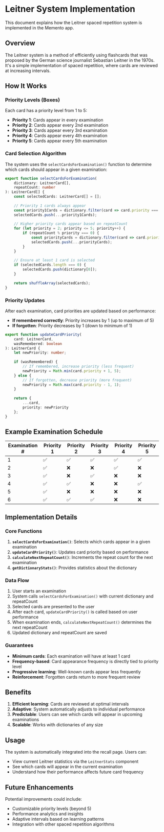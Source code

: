 # Leitner System Implementation

This document explains how the Leitner spaced repetition system is implemented in the Memento app.

## Overview

The Leitner system is a method of efficiently using flashcards that was proposed by the German science journalist Sebastian Leitner in the 1970s. It's a simple implementation of spaced repetition, where cards are reviewed at increasing intervals.

## How It Works

### Priority Levels (Boxes)

Each card has a priority level from 1 to 5:

- **Priority 1**: Cards appear in every examination
- **Priority 2**: Cards appear every 2nd examination  
- **Priority 3**: Cards appear every 3rd examination
- **Priority 4**: Cards appear every 4th examination
- **Priority 5**: Cards appear every 5th examination

### Card Selection Algorithm

The system uses the `selectCardsForExamination()` function to determine which cards should appear in a given examination:

```typescript
export function selectCardsForExamination(
    dictionary: LeitnerCard[],
    repeatCount: number
): LeitnerCard[] {
    const selectedCards: LeitnerCard[] = [];
    
    // Priority 1 cards always appear
    const priority1Cards = dictionary.filter(card => card.priority === 1);
    selectedCards.push(...priority1Cards);
    
    // Higher priority cards appear based on repeatCount
    for (let priority = 2; priority <= 5; priority++) {
        if (repeatCount % priority === 0) {
            const priorityCards = dictionary.filter(card => card.priority === priority);
            selectedCards.push(...priorityCards);
        }
    }
    
    // Ensure at least 1 card is selected
    if (selectedCards.length === 0) {
        selectedCards.push(dictionary[0]);
    }
    
    return shuffleArray(selectedCards);
}
```

### Priority Updates

After each examination, card priorities are updated based on performance:

- **If remembered correctly**: Priority increases by 1 (up to maximum of 5)
- **If forgotten**: Priority decreases by 1 (down to minimum of 1)

```typescript
export function updateCardPriority(
    card: LeitnerCard,
    wasRemembered: boolean
): LeitnerCard {
    let newPriority: number;
    
    if (wasRemembered) {
        // If remembered, increase priority (less frequent)
        newPriority = Math.min(card.priority + 1, 5);
    } else {
        // If forgotten, decrease priority (more frequent)
        newPriority = Math.max(card.priority - 1, 1);
    }
    
    return {
        ...card,
        priority: newPriority
    };
}
```

## Example Examination Schedule

| Examination # | Priority 1 | Priority 2 | Priority 3 | Priority 4 | Priority 5 |
|---------------|------------|------------|------------|------------|------------|
| 1             | ✅         | ✅         | ✅         | ✅         | ✅         |
| 2             | ✅         | ❌         | ❌         | ✅         | ❌         |
| 3             | ✅         | ❌         | ✅         | ❌         | ❌         |
| 4             | ✅         | ✅         | ❌         | ❌         | ✅         |
| 5             | ✅         | ❌         | ❌         | ❌         | ❌         |
| 6             | ✅         | ✅         | ✅         | ❌         | ❌         |

## Implementation Details

### Core Functions

1. **`selectCardsForExamination()`**: Selects which cards appear in a given examination
2. **`updateCardPriority()`**: Updates card priority based on performance
3. **`calculateNextRepeatCount()`**: Increments the repeat count for the next examination
4. **`getDictionaryStats()`**: Provides statistics about the dictionary

### Data Flow

1. User starts an examination
2. System calls `selectCardsForExamination()` with current dictionary and repeatCount
3. Selected cards are presented to the user
4. After each card, `updateCardPriority()` is called based on user performance
5. When examination ends, `calculateNextRepeatCount()` determines the next repeatCount
6. Updated dictionary and repeatCount are saved

### Guarantees

- **Minimum cards**: Each examination will have at least 1 card
- **Frequency-based**: Card appearance frequency is directly tied to priority level
- **Progressive learning**: Well-known cards appear less frequently
- **Reinforcement**: Forgotten cards return to more frequent review

## Benefits

1. **Efficient learning**: Cards are reviewed at optimal intervals
2. **Adaptive**: System automatically adjusts to individual performance
3. **Predictable**: Users can see which cards will appear in upcoming examinations
4. **Scalable**: Works with dictionaries of any size

## Usage

The system is automatically integrated into the recall page. Users can:

- View current Leitner statistics via the `LeitnerStats` component
- See which cards will appear in the current examination
- Understand how their performance affects future card frequency

## Future Enhancements

Potential improvements could include:

- Customizable priority levels (beyond 5)
- Performance analytics and insights
- Adaptive intervals based on learning patterns
- Integration with other spaced repetition algorithms
